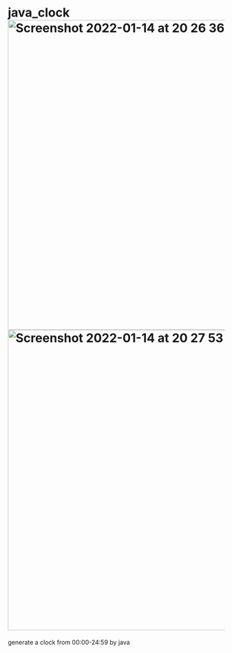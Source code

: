 # java_clock<img width="720" alt="Screenshot 2022-01-14 at 20 26 36" src="https://user-images.githubusercontent.com/90221867/149580650-a11893ca-7076-4878-a524-b3e787117d1e.png"><img width="698" alt="Screenshot 2022-01-14 at 20 27 53" src="https://user-images.githubusercontent.com/90221867/149580789-c243fb05-c5ed-4abb-981e-5c908e024390.png">

generate a clock from 00:00-24:59 by java
